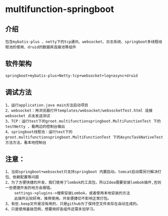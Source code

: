 # multifunction-springboot

## 介绍
    包含mybatis-plus 、netty下的tcp通讯、websocket、日志系统、springboot多线程线程池的使用、druid的数据库连接池等组件

## 软件架构
    springboot+mybatis-plus+Netty-tcp+websocket+log+async+druid
    
## 调试方法
    1、运行application.java main方法启动项目
    2、websocket：用浏览器打开templates/websocket/websocketTest.html 连接websocket 点击发送测试
    3、TCP：运行test下的groot.multifunctionspringboot.MultiFunctionTest 下的testNetty ，看两边的控制台输出
    4、springboot线程池：运行test下的groot.multifunctionspringboot.MultiFunctionTest 下的AsyncTaskNativeTest方法方法，看本地控制台

## 注意：
    1、当前springboot+websocket只支持springboot 内置启动。tomcat启动需另行解决打包、依赖配置等问题
    2、为了方便快捷的开发，我们使用了lombok的工具包，所以Idea需要安装lombok插件,否则一些便捷开发的地方会报错。
        settings->plugins->搜索安装Lombok，或者使用本地安装的方法
        此插件比较好用，推荐使用。开发便捷切不影响正常打包。
    3、有些.keep文件是没有用的，只是github为了保持空文件夹存在自动生成的。
    4、只是使用基础范例，想要用好各组件还需多加学习。